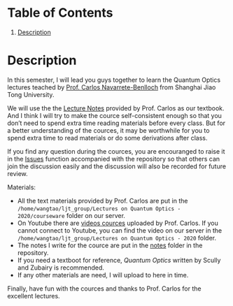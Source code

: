
# Table of Contents

1.  [Description](#org6494e85)



<a id="org6494e85"></a>

# Description

In this semester, I will lead you guys together to learn the Quantum Optics
lectures teached by [Prof. Carlos Navarrete-Benlloch](https://www.carlosnb.com/) from Shanghai Jiao Tong
University.

We will use the the [Lecture Notes](https://www.carlosnb.com/quantum-optics-course) provided by Prof. Carlos as our textbook. And
I think I will try to make the cource self-consistent enough so that you don&rsquo;t
need to spend extra time reading materials before every class. But for a better
understanding of the cources, it may be worthwhile for you to spend extra time
to read materials or do some derivations after class.

If you find any question during the cources, you are encouranged to raise it in
the [Issues](https://github.com/Sollovin/Quantum-Optics-Learning-in-2021/issues) function accompanied with the repository so that others can join the
discussion easily and the discussion will also be recorded for future review.

Materials:

-   All the text materials provided by Prof. Carlos are put in the
    `/home/wangtao/ljt_group/Lectures on Quantum Optics - 2020/courseware` folder on
    our server.
-   On Youtube there are [videos cources](https://www.youtube.com/playlist?list=PLQOPozM-bhZrWIyxwD_sMe9Q0HvwMzJNS) uploaded by Prof. Carlos. If you cannot
    connect to Youtube, you can find the video on our server in the
    `/home/wangtao/ljt_group/Lectures on Quantum Optics - 2020` folder.
-   The notes I write for the cource are put in the [notes](https://github.com/Sollovin/Quantum-Optics-Learning-in-2021/tree/master/notes) folder in the
    repository.
-   If you need a textboot for reference, *Quantum Optics* written by Scully and
    Zubairy is recommended.
-   If any other materials are need, I will upload to here in time.

Finally, have fun with the cources and thanks to Prof. Carlos for the excellent
lectures.


